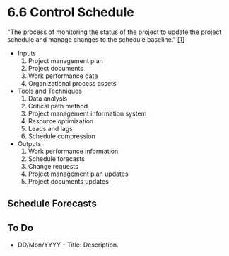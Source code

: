 # 6.6 Control Schedule

"The process of monitoring the status of the project to update the project
schedule and manage changes to the schedule baseline."
[[1]](../home.md#references)

- Inputs
  1. Project management plan
  2. Project documents
  3. Work performance data
  4. Organizational process assets
- Tools and Techniques
  1. Data analysis
  2. Critical path method
  3. Project management information system
  4. Resource optimization
  5. Leads and lags
  6. Schedule compression
- Outputs
  1. Work performance information
  2. Schedule forecasts
  3. Change requests
  4. Project management plan updates
  5. Project documents updates

## Schedule Forecasts

## To Do

- DD/Mon/YYYY - Title: Description.
